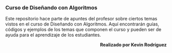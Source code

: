 ### Curso de Diseñando con Algoritmos

Este repositorio hace parte de apuntes del profesor sobre ciertos temas vistos en el curso de Diseñando con Algoritmos. Aquí encontrarán guías, códigos y ejemplos de los temas que componen el curso y pueden ser de ayuda para el aprendizaje de los estudiantes.


<p align="right"><strong>Realizado por Kevin Rodríguez</strong></p>